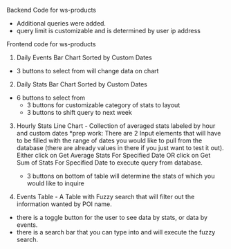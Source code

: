 



Backend Code for ws-products
- Additional queries were added.
- query limit is customizable and is determined by user ip address

Frontend code for ws-products
1) Daily Events Bar Chart Sorted by Custom Dates
  - 3 buttons to select from will change data on chart
  
2) Daily Stats Bar Chart Sorted by Custom Dates
  - 6 buttons to select from 
    - 3 buttons for customizable category of stats to layout
    - 3 buttons to shift query to next week
    
3) Hourly Stats Line Chart - Collection of averaged stats labeled by hour and custom dates
  *prep work: There are 2 Input elements that will have to be filled with the range of dates you would like to pull from the database (there are already values in there if you just want to test it out). Either click on Get Average Stats For Specified Date OR click on Get Sum of Stats For Specified Date to execute query from database.
   - 3 buttons on bottom of table will determine the stats of which you would like to inquire
   
4) Events Table - A Table with Fuzzy search that will filter out the information wanted by POI name.
  - there is a toggle button for the user to see data by stats, or data by events.
  - there is a search bar that you can type into and will execute the fuzzy search.
  
  
